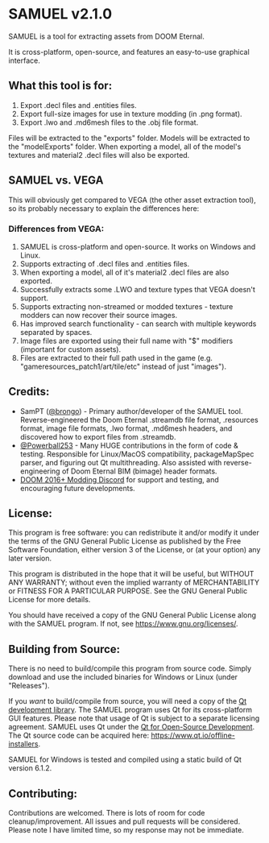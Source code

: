 # SAMUEL v2.1.0

SAMUEL is a tool for extracting assets from DOOM Eternal. 

It is cross-platform, open-source, and features an easy-to-use graphical interface.

## What this tool is for:

1. Export .decl files and .entities files.
2. Export full-size images for use in texture modding (in .png format).
3. Export .lwo and .md6mesh files to the .obj file format.

Files will be extracted to the "exports" folder. Models will be extracted to the "modelExports" folder. When exporting a model, all of the model's textures and material2 .decl files will also be exported.

## SAMUEL vs. VEGA

This will obviously get compared to VEGA (the other asset extraction tool), so its probably necessary to explain the differences here:

### Differences from VEGA:

1. SAMUEL is cross-platform and open-source. It works on Windows and Linux.
2. Supports extracting of .decl files and .entities files.
3. When exporting a model, all of it's material2 .decl files are also exported.
4. Successfully extracts some .LWO and texture types that VEGA doesn't support.
5. Supports extracting non-streamed or modded textures - texture modders can now recover their source images.
6. Has improved search functionality - can search with multiple keywords separated by spaces.
7. Image files are exported using their full name with "$" modifiers (important for custom assets).
8. Files are extracted to their full path used in the game (e.g. "gameresources_patch1/art/tile/etc" instead of just "images").

## Credits:

* SamPT ([@brongo](https://github.com/brongo)) - Primary author/developer of the SAMUEL tool. Reverse-engineered the Doom Eternal .streamdb file format, .resources format, image file formats, .lwo format, .md6mesh headers, and discovered how to export files from .streamdb.
* [@Powerball253](https://github.com/PowerBall253) - Many HUGE contributions in the form of code & testing. Responsible for Linux/MacOS compatibility, packageMapSpec parser, and figuring out Qt multithreading. Also assisted with reverse-engineering of Doom Eternal BIM (bimage) header formats.
* [DOOM 2016+ Modding Discord](https://discord.gg/ymRvQaU) for support and testing, and encouraging future developments.


## License:

This program is free software: you can redistribute it and/or modify it under the terms of the GNU General Public License as published by the Free Software Foundation, either version 3 of the License, or (at your option) any later version.

This program is distributed in the hope that it will be useful, but WITHOUT ANY WARRANTY; without even the implied warranty of MERCHANTABILITY or FITNESS FOR A PARTICULAR PURPOSE. See the GNU General Public License for more details.

You should have received a copy of the GNU General Public License along with the SAMUEL program.  If not, see <https://www.gnu.org/licenses/>.


## Building from Source:

There is no need to build/compile this program from source code. Simply download and use the included binaries for Windows or Linux (under "Releases").

If you *want* to build/compile from source, you will need a copy of the [Qt development library](https://www.qt.io/). The SAMUEL program uses Qt for its cross-platform GUI features. Please note that usage of Qt is subject to a separate licensing agreement. SAMUEL uses Qt under the [Qt for Open-Source Development](https://www.qt.io/download-open-source). The Qt source code can be acquired here: https://www.qt.io/offline-installers.

SAMUEL for Windows is tested and compiled using a static build of Qt version 6.1.2.

## Contributing:

Contributions are welcomed. There is lots of room for code cleanup/improvement. All issues and pull requests will be considered. Please note I have limited time, so my response may not be immediate.
